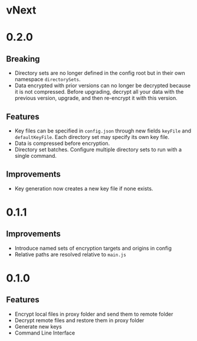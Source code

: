 # vNext


# 0.2.0

## Breaking

- Directory sets are no longer defined in the config root but in their own namespace `directorySets`.
- Data encrypted with prior versions can no longer be decrypted because it is not compressed. Before upgrading, decrypt all your data with the previous version, upgrade, and then re-encrypt it with this version.

## Features

- Key files can be specified in `config.json` through new fields `keyFile` and `defaultKeyFile`. Each directory set may specify its own key file.
- Data is compressed before encryption.
- Directory set batches. Configure multiple directory sets to run with a single command.

## Improvements
- Key generation now creates a new key file if none exists.


# 0.1.1

## Improvements

- Introduce named sets of encryption targets and origins in config
- Relative paths are resolved relative to `main.js`


# 0.1.0

## Features

- Encrypt local files in proxy folder and send them to remote folder
- Decrypt remote files and restore them in proxy folder
- Generate new keys
- Command Line Interface
